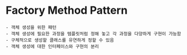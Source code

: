 # Factory Method Pattern

    - 객체 생성을 위한 패턴
    - 객체 생성에 필요한 과정을 템플릿처럼 정해 놓고 각 과정을 다양하게 구현이 가능함
    - 구체적으로 생성할 클래스를 유연하게 정할 수 있음
    - 객체 생성에 대한 인터페이스와 구현의 분리
